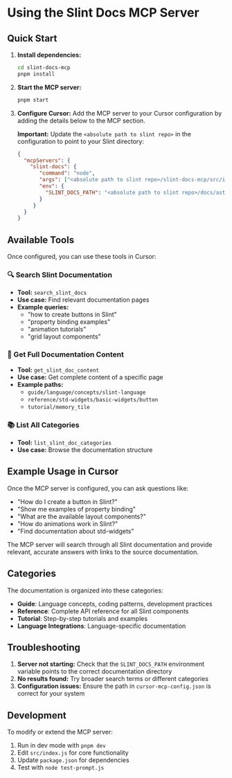 # Using the Slint Docs MCP Server

## Quick Start

1. **Install dependencies:**
   ```bash
   cd slint-docs-mcp
   pnpm install
   ```

2. **Start the MCP server:**
   ```bash
   pnpm start
   ```


3. **Configure Cursor:**
   Add the MCP server to your Cursor configuration by adding the details below to the MCP section.

   **Important:** Update the `<absolute path to slint repo>` in the configuration to point to your Slint directory:
   ```json
   {
     "mcpServers": {
       "slint-docs": {
          "command": "node",
          "args": ["<absolute path to slint repo>/slint-docs-mcp/src/index.js"],
          "env": {
            "SLINT_DOCS_PATH": "<absolute path to slint repo>/docs/astro/src/content/docs"
          }
        }
     }
   }
   ```

## Available Tools

Once configured, you can use these tools in Cursor:

### 🔍 Search Slint Documentation
- **Tool:** `search_slint_docs`
- **Use case:** Find relevant documentation pages
- **Example queries:**
  - "how to create buttons in Slint"
  - "property binding examples"
  - "animation tutorials"
  - "grid layout components"

### 📖 Get Full Documentation Content
- **Tool:** `get_slint_doc_content`
- **Use case:** Get complete content of a specific page
- **Example paths:**
  - `guide/language/concepts/slint-language`
  - `reference/std-widgets/basic-widgets/button`
  - `tutorial/memory_tile`

### 📚 List All Categories
- **Tool:** `list_slint_doc_categories`
- **Use case:** Browse the documentation structure

## Example Usage in Cursor

Once the MCP server is configured, you can ask questions like:

- "How do I create a button in Slint?"
- "Show me examples of property binding"
- "What are the available layout components?"
- "How do animations work in Slint?"
- "Find documentation about std-widgets"

The MCP server will search through all Slint documentation and provide relevant, accurate answers with links to the source documentation.

## Categories

The documentation is organized into these categories:

- **Guide**: Language concepts, coding patterns, development practices
- **Reference**: Complete API reference for all Slint components
- **Tutorial**: Step-by-step tutorials and examples
- **Language Integrations**: Language-specific documentation

## Troubleshooting

1. **Server not starting:** Check that the `SLINT_DOCS_PATH` environment variable points to the correct documentation directory
2. **No results found:** Try broader search terms or different categories
3. **Configuration issues:** Ensure the path in `cursor-mcp-config.json` is correct for your system

## Development

To modify or extend the MCP server:

1. Run in dev mode with `pnpm dev`
2. Edit `src/index.js` for core functionality
3. Update `package.json` for dependencies
4. Test with `node test-prompt.js`
